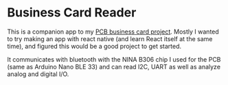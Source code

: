 # Business Card Reader

This is a companion app to my [PCB business card project](https://github.com/misprit7/PCB-Business-Card). Mostly I wanted to try making an app with react native (and learn React itself at the same time), and figured this would be a good project to get started. 

It communicates with bluetooth with the NINA B306 chip I used for the PCB (same as Arduino Nano BLE 33) and can read I2C, UART as well as analyze analog and digital I/O. 
